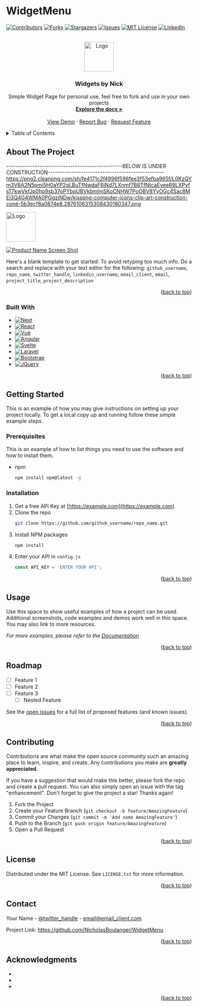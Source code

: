 # WidgetMenu

<!-- Improved compatibility of back to top link: See: https://github.com/othneildrew/Best-README-Template/pull/73 -->
<a name="readme-top"></a>
<!--
*** Thanks for checking out the Best-README-Template. If you have a suggestion
*** that would make this better, please fork the repo and create a pull request
*** or simply open an issue with the tag "enhancement".
*** Don't forget to give the project a star!
*** Thanks again! Now go create something AMAZING! :D
-->



<!-- PROJECT SHIELDS -->
<!--
*** I'm using markdown "reference style" links for readability.
*** Reference links are enclosed in brackets [ ] instead of parentheses ( ).
*** See the bottom of this document for the declaration of the reference variables
*** for contributors-url, forks-url, etc. This is an optional, concise syntax you may use.
*** https://www.markdownguide.org/basic-syntax/#reference-style-links
-->
[![Contributors][contributors-shield]][contributors-url]
[![Forks][forks-shield]][forks-url]
[![Stargazers][stars-shield]][stars-url]
[![Issues][issues-shield]][issues-url]
[![MIT License][license-shield]][license-url]
[![LinkedIn][linkedin-shield]][linkedin-url]



<!-- PROJECT LOGO -->
<br />
<div align="center">
  <a href="https://github.com/NicholasBoulanger/WidgetMenu">
    <img src="https://png2.cleanpng.com/sh/b9a2dc401ebf2448e3b9870fa5656617/L0KzQYm3U8E2N6V8fZH0aYP2gLBuTfdzbZZzReVuYT33hcP7jPUubKNmj9t3Zz3mfLr3TfFzfF5ritduLYT4gsXzhb1kdJp1eeR9LUXkcbKBUBYzO2RqSKY6LkO7RYS5VsU5OWY3SaM7NEO2SIO4UsUveJ9s/kisspng-green-sea-turtle-drawing-clip-art-free-turtle-clipart-5aaa83f233e041.3853265815211243382125.png" alt="Logo" width="80" height="80">
  </a>

<h3 align="center">Widgets by Nick</h3>

  <p align="center">
    Simple Widget Page for personal use, feel free to fork and use in your own projects
    <br />
    <a href="https://github.com/NicholasBoulanger/WidgetMenu"><strong>Explore the docs »</strong></a>
    <br />
    <br />
    <a href="https://github.com/NicholasBoulanger/WidgetMenu">View Demo</a>
    ·
    <a href="https://github.com/NicholasBoulanger/WidgetMenu/issues">Report Bug</a>
    ·
    <a href="https://github.com/NicholasBoulanger/WidgetMenu/issues">Request Feature</a>
  </p>
</div>



<!-- TABLE OF CONTENTS -->
<details>
  <summary>Table of Contents</summary>
  <ol>
    <li>
      <a href="#about-the-project">About The Project</a>
      <ul>
        <li><a href="#built-with">Built With</a></li>
      </ul>
    </li>
    <li>
      <a href="#getting-started">Getting Started</a>
      <ul>
        <li><a href="#prerequisites">Prerequisites</a></li>
        <li><a href="#installation">Installation</a></li>
      </ul>
    </li>
    <li><a href="#usage">Usage</a></li>
    <li><a href="#roadmap">Roadmap</a></li>
    <li><a href="#contributing">Contributing</a></li>
    <li><a href="#license">License</a></li>
    <li><a href="#contact">Contact</a></li>
    <li><a href="#acknowledgments">Acknowledgments</a></li>
  </ol>
</details>



<!-- ABOUT THE PROJECT -->
## About The Project
-------------------------------------------------BELOW IS UNDER CONSTRUCTION-------------------------------------------------
https://png2.cleanpng.com/sh/fe4171c2f4996f598fee3f53efba965f/L0KzQYm3V8A2N5pmi5H0aYP2gLBuTfNwdaF6jNd7LXnmf7B6TfNtcaEyeeR9LXPyfsT7kwVkfJp0hp9sb37oPYbpUBVkbmlmSKoCNHW7PoOBV8YyOGc4Sac8MEi3Q4G4WMA0PGgziNDw/kisspng-computer-icons-clip-art-construction-cone-5b3ecf8a0874e8.2876106315308430180347.png


<img src="https://png2.cleanpng.com/sh/fe4171c2f4996f598fee3f53efba965f/L0KzQYm3V8A2N5pmi5H0aYP2gLBuTfNwdaF6jNd7LXnmf7B6TfNtcaEyeeR9LXPyfsT7kwVkfJp0hp9sb37oPYbpUBVkbmlmSKoCNHW7PoOBV8YyOGc4Sac8MEi3Q4G4WMA0PGgziNDw/kisspng-computer-icons-clip-art-construction-cone-5b3ecf8a0874e8.2876106315308430180347.png" alt="Logo" width="80" height="80">


[![Product Name Screen Shot][product-screenshot]](https://example.com)

Here's a blank template to get started: To avoid retyping too much info. Do a search and replace with your text editor for the following: `github_username`, `repo_name`, `twitter_handle`, `linkedin_username`, `email_client`, `email`, `project_title`, `project_description`

<p align="right">(<a href="#readme-top">back to top</a>)</p>



### Built With

* [![Next][Next.js]][Next-url]
* [![React][React.js]][React-url]
* [![Vue][Vue.js]][Vue-url]
* [![Angular][Angular.io]][Angular-url]
* [![Svelte][Svelte.dev]][Svelte-url]
* [![Laravel][Laravel.com]][Laravel-url]
* [![Bootstrap][Bootstrap.com]][Bootstrap-url]
* [![JQuery][JQuery.com]][JQuery-url]

<p align="right">(<a href="#readme-top">back to top</a>)</p>



<!-- GETTING STARTED -->
## Getting Started

This is an example of how you may give instructions on setting up your project locally.
To get a local copy up and running follow these simple example steps.

### Prerequisites

This is an example of how to list things you need to use the software and how to install them.
* npm
  ```sh
  npm install npm@latest -g
  ```

### Installation

1. Get a free API Key at [https://example.com](https://example.com)
2. Clone the repo
   ```sh
   git clone https://github.com/github_username/repo_name.git
   ```
3. Install NPM packages
   ```sh
   npm install
   ```
4. Enter your API in `config.js`
   ```js
   const API_KEY = 'ENTER YOUR API';
   ```

<p align="right">(<a href="#readme-top">back to top</a>)</p>



<!-- USAGE EXAMPLES -->
## Usage

Use this space to show useful examples of how a project can be used. Additional screenshots, code examples and demos work well in this space. You may also link to more resources.

_For more examples, please refer to the [Documentation](https://example.com)_

<p align="right">(<a href="#readme-top">back to top</a>)</p>



<!-- ROADMAP -->
## Roadmap

- [ ] Feature 1
- [ ] Feature 2
- [ ] Feature 3
    - [ ] Nested Feature

See the [open issues](https://github.com/github_username/repo_name/issues) for a full list of proposed features (and known issues).

<p align="right">(<a href="#readme-top">back to top</a>)</p>



<!-- CONTRIBUTING -->
## Contributing

Contributions are what make the open source community such an amazing place to learn, inspire, and create. Any contributions you make are **greatly appreciated**.

If you have a suggestion that would make this better, please fork the repo and create a pull request. You can also simply open an issue with the tag "enhancement".
Don't forget to give the project a star! Thanks again!

1. Fork the Project
2. Create your Feature Branch (`git checkout -b feature/AmazingFeature`)
3. Commit your Changes (`git commit -m 'Add some AmazingFeature'`)
4. Push to the Branch (`git push origin feature/AmazingFeature`)
5. Open a Pull Request

<p align="right">(<a href="#readme-top">back to top</a>)</p>



<!-- LICENSE -->
## License

Distributed under the MIT License. See `LICENSE.txt` for more information.

<p align="right">(<a href="#readme-top">back to top</a>)</p>



<!-- CONTACT -->
## Contact

Your Name - [@twitter_handle](https://twitter.com/twitter_handle) - email@email_client.com

Project Link: https://github.com/NicholasBoulanger/WidgetMenu

<p align="right">(<a href="#readme-top">back to top</a>)</p>



<!-- ACKNOWLEDGMENTS -->
## Acknowledgments

* []()
* []()
* []()

<p align="right">(<a href="#readme-top">back to top</a>)</p>



<!-- MARKDOWN LINKS & IMAGES -->
<!-- https://www.markdownguide.org/basic-syntax/#reference-style-links -->
[contributors-shield]: https://img.shields.io/github/contributors/NicholasBoulanger/WidgetMenu.svg?style=for-the-badge
[contributors-url]: https://github.com/NicholasBoulanger/WidgetMenu/graphs/contributors
[forks-shield]: https://img.shields.io/github/forks/NicholasBoulanger/WidgetMenu.svg?style=for-the-badge
[forks-url]: https://github.com/NicholasBoulanger/WidgetMenu/network/members
[stars-shield]: https://img.shields.io/github/stars/NicholasBoulanger/WidgetMenu.svg?style=for-the-badge
[stars-url]: https://github.com/NicholasBoulanger/WidgetMenu/stargazers
[issues-shield]: https://img.shields.io/github/issues/NicholasBoulanger/WidgetMenu.svg?style=for-the-badge
[issues-url]: https://github.com/NicholasBoulanger/WidgetMenu/issues
[license-shield]: https://img.shields.io/github/license/NicholasBoulanger/WidgetMenu.svg?style=for-the-badge
[license-url]: https://github.com/NicholasBoulanger/WidgetMenu/blob/master/LICENSE.txt
[linkedin-shield]: https://img.shields.io/badge/-LinkedIn-black.svg?style=for-the-badge&logo=linkedin&colorB=555
[linkedin-url]: https://linkedin.com/in/linkedin_username
[product-screenshot]: images/screenshot.png
[Next.js]: https://img.shields.io/badge/next.js-000000?style=for-the-badge&logo=nextdotjs&logoColor=white
[Next-url]: https://nextjs.org/
[React.js]: https://img.shields.io/badge/React-20232A?style=for-the-badge&logo=react&logoColor=61DAFB
[React-url]: https://reactjs.org/
[Vue.js]: https://img.shields.io/badge/Vue.js-35495E?style=for-the-badge&logo=vuedotjs&logoColor=4FC08D
[Vue-url]: https://vuejs.org/
[Angular.io]: https://img.shields.io/badge/Angular-DD0031?style=for-the-badge&logo=angular&logoColor=white
[Angular-url]: https://angular.io/
[Svelte.dev]: https://img.shields.io/badge/Svelte-4A4A55?style=for-the-badge&logo=svelte&logoColor=FF3E00
[Svelte-url]: https://svelte.dev/
[Laravel.com]: https://img.shields.io/badge/Laravel-FF2D20?style=for-the-badge&logo=laravel&logoColor=white
[Laravel-url]: https://laravel.com
[Bootstrap.com]: https://img.shields.io/badge/Bootstrap-563D7C?style=for-the-badge&logo=bootstrap&logoColor=white
[Bootstrap-url]: https://getbootstrap.com
[JQuery.com]: https://img.shields.io/badge/jQuery-0769AD?style=for-the-badge&logo=jquery&logoColor=white
[JQuery-url]: https://jquery.com 

